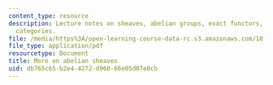 ```yaml
---
content_type: resource
description: Lecture notes on sheaves, abelian groups, exact functors, and abelian
  categories.
file: /media/https%3A/open-learning-course-data-rc.s3.amazonaws.com/18-726-algebraic-geometry-spring-2009/db765c65b2e44272d96066e05d07e0cb_MIT18_726s09_lec04_abelian_sheaves.pdf
file_type: application/pdf
resourcetype: Document
title: More on abelian sheaves
uid: db765c65-b2e4-4272-d960-66e05d07e0cb
---
```

